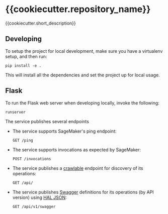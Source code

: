 # {{cookiecutter.repository_name}}

{{cookiecutter.short_description}}


## Developing

To setup the project for local development, make sure you have a virtualenv setup, and then run:

    pip install -e .

This will install all the dependencies and set the project up for local usage.


## Flask

To run the Flask web server when developing locally, invoke the following:

    runserver

The service publishes several endpoints

 -  The service supports SageMaker's ping endpoint:

        GET /ping

 -  The service supports invocations as expected by SageMaker:

        POST /invocations

 -  The service publishes a [crawlable](https://en.wikipedia.org/wiki/HATEOAS) endpoint for discovery
    of its operations:

        GET /api/

 -  The service publishes [Swagger](http://swagger.io/) definitions for its operations (by API version)
    using [HAL JSON](http://stateless.co/hal_specification.html):

        GET /api/v1/swagger
